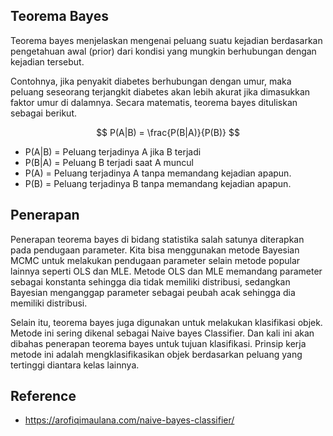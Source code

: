 ## Teorema Bayes
Teorema bayes menjelaskan mengenai peluang suatu kejadian berdasarkan pengetahuan awal (prior) dari kondisi yang mungkin berhubungan dengan kejadian tersebut. 

Contohnya, jika penyakit diabetes berhubungan dengan umur, maka peluang seseorang terjangkit diabetes akan lebih akurat jika dimasukkan faktor umur di dalamnya. Secara matematis, teorema bayes dituliskan sebagai berikut.

$$
P(A|B) = \frac{P(B|A)}{P(B)}
$$


- P(A|B) = Peluang terjadinya A jika B terjadi
- P(B|A) = Peluang B terjadi saat A muncul
- P(A) = Peluang terjadinya A tanpa memandang kejadian apapun.
- P(B) = Peluang terjadinya B tanpa memandang kejadian apapun.

## Penerapan
Penerapan teorema bayes di bidang statistika salah satunya diterapkan pada pendugaan parameter. Kita bisa menggunakan metode Bayesian MCMC untuk melakukan pendugaan parameter selain metode popular lainnya seperti OLS dan MLE. Metode OLS dan MLE memandang parameter sebagai konstanta sehingga dia tidak memiliki distribusi, sedangkan Bayesian menganggap parameter sebagai peubah acak sehingga dia memiliki distribusi.

Selain itu, teorema bayes juga digunakan untuk melakukan klasifikasi objek. Metode ini sering dikenal sebagai Naive bayes Classifier. Dan kali ini akan dibahas penerapan teorema bayes untuk tujuan klasifikasi. Prinsip kerja metode ini adalah mengklasifikasikan objek berdasarkan peluang yang tertinggi diantara kelas lainnya.

## Reference
- https://arofiqimaulana.com/naive-bayes-classifier/